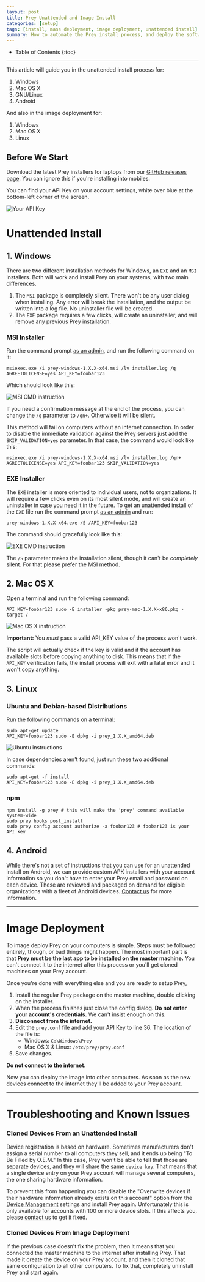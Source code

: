 ```yaml
---
layout: post
title: Prey Unattended and Image Install
categories: [setup]
tags: [install, mass deployment, image deployment, unattended install]
summary: How to automate the Prey install process, and deploy the software on a fleet of devices.  
---
```

* Table of Contents
{:toc}
* * *

This article will guide you in the unattended install process for:

1. Windows
2. Mac OS X
3. GNU/Linux
4. Android

And also in the image deployment for:

1. Windows
2. Mac OS X
3. Linux

## Before We Start

Download the latest Prey installers for laptops from our [GitHub releases page][prey-node-releases]. You can ignore this if you're installing into mobiles.

You can find your API Key on your account settings, white over blue at the bottom-left corner of the screen.

![Your API Key](/_images/2015-03-26-prey-unattended-install-for-mass-deployment-1.png)

# Unattended Install

## 1. Windows    

There are two different installation methods for Windows, an `EXE` and an `MSI` installers. Both will work and install Prey on your systems, with two main differences.

1. The `MSI` package is completely silent. There won't be any user dialog when installing. Any error will break the installation, and the output be written into a log file. No uninstaller file will be created.
2. The `EXE` package requires a few clicks, will create an uninstaller, and will remove any previous Prey installation.

### MSI Installer

Run the command prompt [as an admin][admin-cmd], and run the following command on it:

    msiexec.exe /i prey-windows-1.X.X-x64.msi /lv installer.log /q AGREETOLICENSE=yes API_KEY=foobar123

Which should look like this:

![MSI CMD instruction](/_images/2015-03-26-prey-unattended-install-for-mass-deployment-2.png)

If you need a confirmation message at the end of the process, you can change the `/q` parameter to `/qn+`. Otherwise it will be silent.

This method will fail on computers without an internet connection. In order to disable the immediate validation against the Prey servers just add the `SKIP_VALIDATION=yes` parameter. In that case, the command would look like this:

    msiexec.exe /i prey-windows-1.X.X-x64.msi /lv installer.log /qn+ AGREETOLICENSE=yes API_KEY=foobar123 SKIP_VALIDATION=yes

### EXE Installer

The `EXE` installer is more oriented to individual users, not to organizations. It will require a few clicks even on its most silent mode, and will create an uninstaller in case you need it in the future. To get an unattended install of the `EXE` file run the command prompt [as an admin][admin-cmd] and run:

    prey-windows-1.X.X-x64.exe /S /API_KEY=foobar123

The command should gracefully look like this:

![EXE CMD instruction](/_images/2015-03-26-prey-unattended-install-for-mass-deployment-3.png)

The `/S` parameter makes the installation silent, though it can't be *completely* silent. For that please prefer the MSI method.

## 2. Mac OS X

Open a terminal and run the following command:

    API_KEY=foobar123 sudo -E installer -pkg prey-mac-1.X.X-x86.pkg -target /

![Mac OS X instruction](/_images/2015-03-26-prey-unattended-install-for-mass-deployment-4.png)

**Important:** You *must* pass a valid API_KEY value of the process won't work.

The script will actually check if the key is valid and if the account has available slots before copying anything to disk. This means that if the `API_KEY` verification fails, the install process will exit with a fatal error and it won't copy anything.

## 3. Linux

### Ubuntu and Debian-based Distributions

Run the following commands on a terminal:

    sudo apt-get update
    API_KEY=foobar123 sudo -E dpkg -i prey_1.X.X_amd64.deb

![Ubuntu instructions](/_images/2015-03-26-prey-unattended-install-for-mass-deployment-5.png)

In case dependencies aren't found, just run these two additional commands:

    sudo apt-get -f install
    API_KEY=foobar123 sudo -E dpkg -i prey_1.X.X_amd64.deb

### npm

    npm install -g prey # this will make the 'prey' command available system-wide
    sudo prey hooks post_install
    sudo prey config account authorize -a foobar123 # foobar123 is your API key

## 4. Android

While there's not a set of instructions that you can use for an unattended install on Android, we can provide custom APK installers with your account information so you don't have to enter your Prey email and password on each device. These are reviewed and packaged on demand for eligible organizations with a fleet of Android devices. [Contact us][contact-form] for more information.

******************************

# Image Deployment

To image deploy Prey on your computers is simple. Steps must be followed entirely, though, or bad things might happen. The most important part is that **Prey must be the last app to be installed on the master machine.** You can't connect it to the internet after this process or you'll get cloned machines on your Prey account.

Once you're done with everything else and you are ready to setup Prey,
 
1. Install the regular Prey package on the master machine, double clicking on the installer.
2. When the process finishes just close the config dialog. **Do not enter your account's credentials.** We can't insist enough on this.
3. **Disconnect from the internet.**
4. Edit the `prey.conf` file and add your API Key to line 36. The location of the file is:
	- Windows: `C:\Windows\Prey`
	- Mac OS X & Linux: `/etc/prey/prey.conf`
5. Save changes.

**Do not connect to the internet.**

Now you can deploy the image into other computers. As soon as the new devices connect to the internet they'll be added to your Prey account.

******************************

# Troubleshooting and Known Issues

### Cloned Devices From an Unattended Install

Device registration is based on hardware. Sometimes manufacturers don't assign a serial number to all computers they sell, and it ends up being "To Be Filled by O.E.M." In this case, Prey won't be able to tell that those are separate devices, and they will share the same `device key`. That means that a single device entry on your Prey account will manage several computers, the one sharing hardware information.

To prevent this from happening you can disable the "Overwrite devices if their hardware information already exists on this account" option from the [Device Management][device-management] settings and install Prey again. Unfortunately this is only available for accounts with 100 or more device slots. If this affects you, please [contact us][contact-form] to get it fixed.

### Cloned Devices From Image Deployment

If the previous case doesn't fix the problem, then it means that you connected the master machine to the internet after installing Prey. That made it create the device on your Prey account, and then it cloned that same configuration to all other computers. To fix that, completely uninstall Prey and start again.

[support-home]: # "Prey Support"
[prey-account]: https://panel.preyproject.com/ "Prey account"
[download]: https://preyproject.com/download "Download Prey"
[recoveries]: https://preyproject.com/blog/cat/recoveries "Prey recovery stories"
[recommended-settings]: # "Prey recommended settings"
[sign-up]: https://panel.preyproject.com/signup "Signup to Prey"
[appstore]: https://itunes.apple.com/app/id456755037 "Prey for iPhone, iPad, and iPod"
[google-play]: https://play.google.com/store/apps/details?id=com.prey "Prey for Android"
[contact-form]: # "Prey contact"
[plans]: https://preyproject.com/plans "Prey Pro"
[subscribe]: https://panel.preyproject.com/settings/account "Subscribe to Prey"
[business]: https://preyproject.com/business/ "Prey for Business"
[education]: https://preyproject.com/education/ "Prey for Education"
[prey-node-releases]: https://github.com/prey/prey-node-client/releases
[admin-cmd]: https://www.youtube.com/watch?v=EohzkYPV6nI
[device-management]: https://panel.preyproject.com/settings/devices
